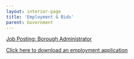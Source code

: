 ```yaml
---
layout: interior-page
title: 'Employment & Bids'
parent: Government
---
```




[Job Posting: Borough Administrator](https://storage.googleapis.com/static.rutherford-nj.com/finance/Employment/POSTING_BoroughAdministrator.pdf)

[Click here to download an employment application](https://storage.googleapis.com/static.rutherford-nj.com/borough-clerk/permits-licenses/Employment%20Application.pdf)
